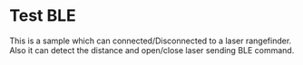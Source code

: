 # Test BLE 
This is a sample which can connected/Disconnected to a laser rangefinder. Also it can detect the distance and open/close laser
sending BLE command.
